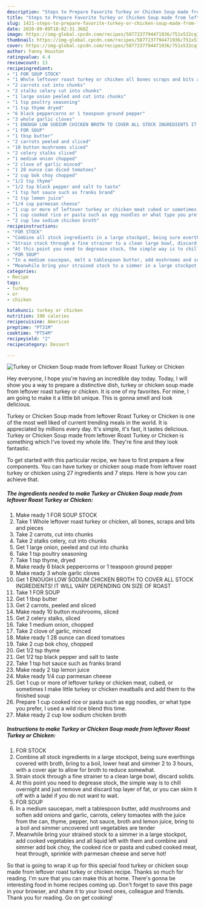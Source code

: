 ```yaml
---
description: "Steps to Prepare Favorite Turkey or Chicken Soup made from leftover Roast Turkey or Chicken"
title: "Steps to Prepare Favorite Turkey or Chicken Soup made from leftover Roast Turkey or Chicken"
slug: 1421-steps-to-prepare-favorite-turkey-or-chicken-soup-made-from-leftover-roast-turkey-or-chicken
date: 2020-09-09T18:02:31.368Z
image: https://img-global.cpcdn.com/recipes/5877237794471936/751x532cq70/turkey-or-chicken-soup-made-from-leftover-roast-turkey-or-chicken-recipe-main-photo.jpg
thumbnail: https://img-global.cpcdn.com/recipes/5877237794471936/751x532cq70/turkey-or-chicken-soup-made-from-leftover-roast-turkey-or-chicken-recipe-main-photo.jpg
cover: https://img-global.cpcdn.com/recipes/5877237794471936/751x532cq70/turkey-or-chicken-soup-made-from-leftover-roast-turkey-or-chicken-recipe-main-photo.jpg
author: Fanny Houston
ratingvalue: 4.4
reviewcount: 13
recipeingredient:
- "1 FOR SOUP STOCK"
- "1 Whole leftover roast turkey or chicken all bones scraps and bits and pieces"
- "2 carrots cut into chunks"
- "2 stalks celery cut into chunks"
- "1 large onion peeled and cut into chunks"
- "1 tsp poultry seasoning"
- "1 tsp thyme dryed"
- "6 black peppercorns or 1 teaspoon ground pepper"
- "3 whole garlic cloves"
- "1 ENOUGH LOW SODIUM CHICKEN BROTH TO COVER ALL STOCK INGREDIENTS IT WILL VARY DEPENDING ON SIZE OF ROAST"
- "1 FOR SOUP"
- "1 tbsp butter"
- "2 carrots peeled and sliced"
- "10 button mushrooms sliced"
- "2 celery stalks sliced"
- "1 medium onion chopped"
- "2 clove of garlic minced"
- "1 28 ounce can diced tomatoes"
- "2 cup bok choy chopped"
- "1/2 tsp thyme"
- "1/2 tsp black pepper and salt to taste"
- "1 tsp hot sauce such as franks brand"
- "2 tsp lemon juice"
- "1/4 cup parmesan cheese"
- "1 cup or more of leftover turkey or chicken meat cubed or sometimes I make little turkey or chicken meatballs and add them to the finished soup"
- "1 cup cooked rice or pasta such as egg noodles or what type you prefer I used a wild rice blend this time"
- "2 cup low sodium chicken broth"
recipeinstructions:
- "FOR STOCK"
- "Combine all stock ingredients in a large stockpot, being sure everthings covered with broth, bring to a boil, lower heat and simmer 2 to 3 hours, with a cover ajar to allow for broth to reduce somewhat."
- "Strain stock through a fine strainer to a clean large bowl, discard solids."
- "At this point you need to degrease stock, the simple way is to chill overnight and just remove and discard top layer of fat, or you can skim it off with a ladel if you do not want to wait."
- "FOR SOUP"
- "In a medium saucepan, melt a tablespoon butter, add mushrooms and soften add onions and garlic, carrots, celery tomaotes with the juice from the can, thyme, pepper, hot sauce, broth and lemon juice, bring to a boil and simmer uncovered untl vegetables are tender"
- "Meanwhile bring your strained stock to a simmer in a large stockpot, add cooked vegetables and all liquid left with them and combine and simmer add bok choy, the cooked rice or pasta and cubed cooked meat, heat through, sprinkle with parmesan cheese and serve hot!"
categories:
- Recipe
tags:
- turkey
- or
- chicken

katakunci: turkey or chicken 
nutrition: 190 calories
recipecuisine: American
preptime: "PT31M"
cooktime: "PT54M"
recipeyield: "2"
recipecategory: Dessert

---
```



![Turkey or Chicken Soup made from leftover Roast Turkey or Chicken](https://img-global.cpcdn.com/recipes/5877237794471936/751x532cq70/turkey-or-chicken-soup-made-from-leftover-roast-turkey-or-chicken-recipe-main-photo.jpg)

Hey everyone, I hope you're having an incredible day today. Today, I will show you a way to prepare a distinctive dish, turkey or chicken soup made from leftover roast turkey or chicken. It is one of my favorites. For mine, I am going to make it a little bit unique. This is gonna smell and look delicious.

Turkey or Chicken Soup made from leftover Roast Turkey or Chicken is one of the most well liked of current trending meals in the world. It is appreciated by millions every day. It's simple, it's fast, it tastes delicious. Turkey or Chicken Soup made from leftover Roast Turkey or Chicken is something which I've loved my whole life. They're fine and they look fantastic.




To get started with this particular recipe, we have to first prepare a few components. You can have turkey or chicken soup made from leftover roast turkey or chicken using 27 ingredients and 7 steps. Here is how you can achieve that.

<!--inarticleads1-->

##### The ingredients needed to make Turkey or Chicken Soup made from leftover Roast Turkey or Chicken:

1. Make ready 1 FOR SOUP STOCK
1. Take 1 Whole leftover roast turkey or chicken, all bones, scraps and bits and pieces
1. Take 2 carrots, cut into chunks
1. Take 2 stalks celery, cut into chunks
1. Get 1 large onion, peeled and cut into chunks
1. Take 1 tsp poultry seasoning
1. Take 1 tsp thyme, dryed
1. Make ready 6 black peppercorns or 1 teaspoon ground pepper
1. Make ready 3 whole garlic cloves
1. Get 1 ENOUGH LOW SODIUM CHICKEN BROTH TO COVER ALL STOCK INGREDIENTS! IT WILL VARY DEPENDING ON SIZE OF ROAST
1. Take 1 FOR SOUP
1. Get 1 tbsp butter
1. Get 2 carrots, peeled and sliced
1. Make ready 10 button mushrooms, sliced
1. Get 2 celery stalks, sliced
1. Take 1 medium onion, chopped
1. Take 2 clove of garlic, minced
1. Make ready 1 28 ounce can diced tomatoes
1. Take 2 cup bok choy, chopped
1. Get 1/2 tsp thyme
1. Get 1/2 tsp black pepper and salt to taste
1. Take 1 tsp hot sauce such as franks brand
1. Make ready 2 tsp lemon juice
1. Make ready 1/4 cup parmesan cheese
1. Get 1 cup or more of leftover turkey or chicken meat, cubed, or sometimes I make little turkey or chicken meatballs and add them to the finished soup
1. Prepare 1 cup cooked rice or pasta such as egg noodles, or what type you prefer, I used a wild rice blend this time.
1. Make ready 2 cup low sodium chicken broth




<!--inarticleads2-->

##### Instructions to make Turkey or Chicken Soup made from leftover Roast Turkey or Chicken:

1. FOR STOCK
1. Combine all stock ingredients in a large stockpot, being sure everthings covered with broth, bring to a boil, lower heat and simmer 2 to 3 hours, with a cover ajar to allow for broth to reduce somewhat.
1. Strain stock through a fine strainer to a clean large bowl, discard solids.
1. At this point you need to degrease stock, the simple way is to chill overnight and just remove and discard top layer of fat, or you can skim it off with a ladel if you do not want to wait.
1. FOR SOUP
1. In a medium saucepan, melt a tablespoon butter, add mushrooms and soften add onions and garlic, carrots, celery tomaotes with the juice from the can, thyme, pepper, hot sauce, broth and lemon juice, bring to a boil and simmer uncovered untl vegetables are tender
1. Meanwhile bring your strained stock to a simmer in a large stockpot, add cooked vegetables and all liquid left with them and combine and simmer add bok choy, the cooked rice or pasta and cubed cooked meat, heat through, sprinkle with parmesan cheese and serve hot!




So that is going to wrap it up for this special food turkey or chicken soup made from leftover roast turkey or chicken recipe. Thanks so much for reading. I'm sure that you can make this at home. There's gonna be interesting food in home recipes coming up. Don't forget to save this page in your browser, and share it to your loved ones, colleague and friends. Thank you for reading. Go on get cooking!
